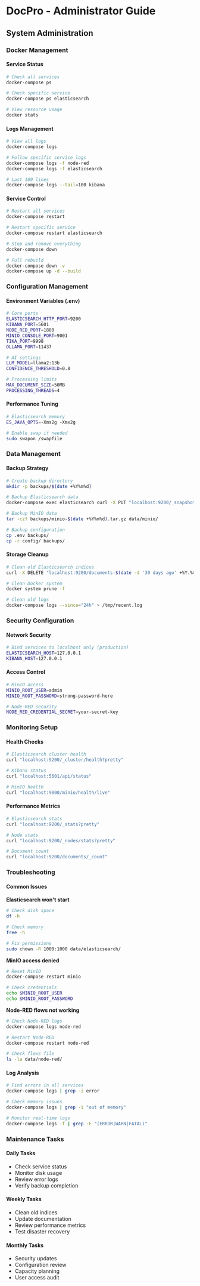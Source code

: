 # DocPro - Administrator Guide

## System Administration

### Docker Management

#### Service Status
```bash
# Check all services
docker-compose ps

# Check specific service
docker-compose ps elasticsearch

# View resource usage
docker stats
```

#### Logs Management
```bash
# View all logs
docker-compose logs

# Follow specific service logs
docker-compose logs -f node-red
docker-compose logs -f elasticsearch

# Last 100 lines
docker-compose logs --tail=100 kibana
```

#### Service Control
```bash
# Restart all services
docker-compose restart

# Restart specific service
docker-compose restart elasticsearch

# Stop and remove everything
docker-compose down

# Full rebuild
docker-compose down -v
docker-compose up -d --build
```

### Configuration Management

#### Environment Variables (.env)
```bash
# Core ports
ELASTICSEARCH_HTTP_PORT=9200
KIBANA_PORT=5601
NODE_RED_PORT=1880
MINIO_CONSOLE_PORT=9001
TIKA_PORT=9998
OLLAMA_PORT=11437

# AI settings
LLM_MODEL=llama2:13b
CONFIDENCE_THRESHOLD=0.8

# Processing limits
MAX_DOCUMENT_SIZE=50MB
PROCESSING_THREADS=4
```

#### Performance Tuning
```bash
# Elasticsearch memory
ES_JAVA_OPTS=-Xms2g -Xmx2g

# Enable swap if needed
sudo swapon /swapfile
```

### Data Management

#### Backup Strategy
```bash
# Create backup directory
mkdir -p backups/$(date +%Y%m%d)

# Backup Elasticsearch data
docker-compose exec elasticsearch curl -X PUT "localhost:9200/_snapshot/backup"

# Backup MinIO data
tar -czf backups/minio-$(date +%Y%m%d).tar.gz data/minio/

# Backup configuration
cp .env backups/
cp -r config/ backups/
```

#### Storage Cleanup
```bash
# Clean old Elasticsearch indices
curl -X DELETE "localhost:9200/documents-$(date -d '30 days ago' +%Y.%m.%d)"

# Clean Docker system
docker system prune -f

# Clean old logs
docker-compose logs --since="24h" > /tmp/recent.log
```

### Security Configuration

#### Network Security
```bash
# Bind services to localhost only (production)
ELASTICSEARCH_HOST=127.0.0.1
KIBANA_HOST=127.0.0.1
```

#### Access Control
```bash
# MinIO access
MINIO_ROOT_USER=admin
MINIO_ROOT_PASSWORD=strong-password-here

# Node-RED security
NODE_RED_CREDENTIAL_SECRET=your-secret-key
```

### Monitoring Setup

#### Health Checks
```bash
# Elasticsearch cluster health
curl "localhost:9200/_cluster/health?pretty"

# Kibana status
curl "localhost:5601/api/status"

# MinIO health
curl "localhost:9000/minio/health/live"
```

#### Performance Metrics
```bash
# Elasticsearch stats
curl "localhost:9200/_stats?pretty"

# Node stats
curl "localhost:9200/_nodes/stats?pretty"

# Document count
curl "localhost:9200/documents/_count"
```

### Troubleshooting

#### Common Issues

**Elasticsearch won't start**
```bash
# Check disk space
df -h

# Check memory
free -h

# Fix permissions
sudo chown -R 1000:1000 data/elasticsearch/
```

**MinIO access denied**
```bash
# Reset MinIO
docker-compose restart minio

# Check credentials
echo $MINIO_ROOT_USER
echo $MINIO_ROOT_PASSWORD
```

**Node-RED flows not working**
```bash
# Check Node-RED logs
docker-compose logs node-red

# Restart Node-RED
docker-compose restart node-red

# Check flows file
ls -la data/node-red/
```

#### Log Analysis
```bash
# Find errors in all services
docker-compose logs | grep -i error

# Check memory issues
docker-compose logs | grep -i "out of memory"

# Monitor real-time logs
docker-compose logs -f | grep -E "(ERROR|WARN|FATAL)"
```

### Maintenance Tasks

#### Daily Tasks
- Check service status
- Monitor disk usage
- Review error logs
- Verify backup completion

#### Weekly Tasks
- Clean old indices
- Update documentation
- Review performance metrics
- Test disaster recovery

#### Monthly Tasks
- Security updates
- Configuration review
- Capacity planning
- User access audit